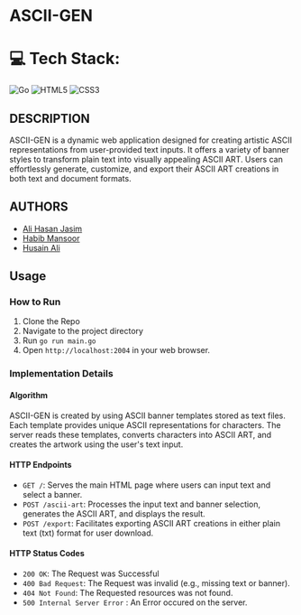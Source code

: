 # ASCII-GEN


# 💻 Tech Stack:
![Go](https://img.shields.io/badge/go-%2300ADD8.svg?style=for-the-badge&logo=go&logoColor=white) ![HTML5](https://img.shields.io/badge/html5-%23E34F26.svg?style=for-the-badge&logo=html5&logoColor=white) ![CSS3](https://img.shields.io/badge/css3-%231572B6.svg?style=for-the-badge&logo=css3&logoColor=white)


## DESCRIPTION
ASCII-GEN is a dynamic web application designed for creating artistic ASCII representations from user-provided text inputs. It offers a variety of banner styles to transform plain text into visually appealing ASCII ART. Users can effortlessly generate, customize, and export their ASCII ART creations in both text and document formats.

## AUTHORS
- [Ali Hasan Jasim](https://github.com/AliHJMM)
- [Habib Mansoor](https://github.com/7abib04)
- [Husain Ali](https://github.com/hujaafar)

## Usage

### How to Run
1. Clone the Repo
2. Navigate to the project directory
3. Run `go run main.go`
4. Open `http://localhost:2004` in your web browser.

### Implementation Details

#### Algorithm

ASCII-GEN is created by using ASCII banner templates stored as text files. Each template provides unique ASCII representations for characters. The server reads these templates, converts characters into ASCII ART, and creates the artwork using the user's text input.

#### HTTP Endpoints

- `GET /`: Serves the main HTML page where users can input text and select a banner.
- `POST /ascii-art`: Processes the input text and banner selection, generates the ASCII ART, and displays the result.
- `POST /export`: Facilitates exporting ASCII ART creations in either plain text (txt) format for user download.


#### HTTP Status Codes

- `200 OK`: The Request was Successful
- `400 Bad Request`: The Request was invalid (e.g., missing text or banner).
- `404 Not Found`: The Requested resources was not found.
- `500 Internal Server Error` : An Error occured on the server.
